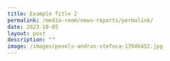 ```yaml
---
title: Example Title 2
permalink: /media-room/news-reports/permalink/
date: 2023-10-05
layout: post
description: ""
image: /images/pexels-andras-stefuca-17646452.jpg
---
```

